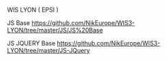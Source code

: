 WIS LYON  ( EPSI )


JS Base https://github.com/NikEurope/WIS3-LYON/tree/master/JS/JS%20Base


JS JQUERY Base https://github.com/NikEurope/WIS3-LYON/tree/master/JS-JQuery






